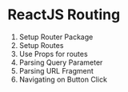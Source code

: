 # ReactJS Routing

1. Setup Router Package
2. Setup Routes
3. Use Props for routes
4. Parsing Query Parameter
5. Parsing URL Fragment
6. Navigating on Button Click
